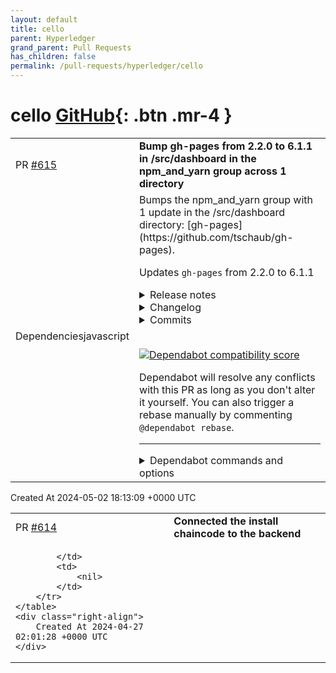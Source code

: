 ```yaml
---
layout: default
title: cello
parent: Hyperledger
grand_parent: Pull Requests
has_children: false
permalink: /pull-requests/hyperledger/cello
---
```


# cello <span class="fs-3 right-align">[GitHub](https://github.com/hyperledger/cello){: .btn .mr-4 }</span>


<div>
    <table>
        <tr>
            <td>
                PR <a href="https://github.com/hyperledger/cello/pull/615" class=".btn">#615</a>
            </td>
            <td>
                <b>
                    Bump gh-pages from 2.2.0 to 6.1.1 in /src/dashboard in the npm_and_yarn group across 1 directory
                </b>
            </td>
        </tr>
        <tr>
            <td>
                <span class="chip">Dependencies</span><span class="chip">javascript</span>
            </td>
            <td>
                Bumps the npm_and_yarn group with 1 update in the /src/dashboard directory: [gh-pages](https://github.com/tschaub/gh-pages).

Updates `gh-pages` from 2.2.0 to 6.1.1
<details>
<summary>Release notes</summary>
<p><em>Sourced from <a href="https://github.com/tschaub/gh-pages/releases">gh-pages's releases</a>.</em></p>
<blockquote>
<h2>v6.1.1</h2>
<h2>Fixes</h2>
<ul>
<li>fix: Add missing cname option not passed to the config by <a href="https://github.com/WillBAnders"><code>@​WillBAnders</code></a> in <a href="https://redirect.github.com/tschaub/gh-pages/pull/535">tschaub/gh-pages#535</a></li>
</ul>
<h2>Dependency Updates</h2>
<ul>
<li>Bump eslint from 8.53.0 to 8.55.0 by <a href="https://github.com/dependabot"><code>@​dependabot</code></a> in <a href="https://redirect.github.com/tschaub/gh-pages/pull/538">tschaub/gh-pages#538</a></li>
<li>Bump fs-extra from 11.1.1 to 11.2.0 by <a href="https://github.com/dependabot"><code>@​dependabot</code></a> in <a href="https://redirect.github.com/tschaub/gh-pages/pull/537">tschaub/gh-pages#537</a></li>
<li>Bump eslint from 8.55.0 to 8.56.0 by <a href="https://github.com/dependabot"><code>@​dependabot</code></a> in <a href="https://redirect.github.com/tschaub/gh-pages/pull/539">tschaub/gh-pages#539</a></li>
</ul>
<h2>New Contributors</h2>
<ul>
<li><a href="https://github.com/WillBAnders"><code>@​WillBAnders</code></a> made their first contribution in <a href="https://redirect.github.com/tschaub/gh-pages/pull/535">tschaub/gh-pages#535</a></li>
</ul>
<p><strong>Full Changelog</strong>: <a href="https://github.com/tschaub/gh-pages/compare/v6.1.0...v6.1.1">https://github.com/tschaub/gh-pages/compare/v6.1.0...v6.1.1</a></p>
<h2>v6.1.0</h2>
<h2>What's Changed</h2>
<ul>
<li>Bump eslint from 8.46.0 to 8.49.0 by <a href="https://github.com/dependabot"><code>@​dependabot</code></a> in <a href="https://redirect.github.com/tschaub/gh-pages/pull/516">tschaub/gh-pages#516</a></li>
<li>Bump actions/checkout from 3 to 4 by <a href="https://github.com/dependabot"><code>@​dependabot</code></a> in <a href="https://redirect.github.com/tschaub/gh-pages/pull/515">tschaub/gh-pages#515</a></li>
<li>Bump chai from 4.3.7 to 4.3.8 by <a href="https://github.com/dependabot"><code>@​dependabot</code></a> in <a href="https://redirect.github.com/tschaub/gh-pages/pull/513">tschaub/gh-pages#513</a></li>
<li>Bump dir-compare from 4.0.0 to 4.2.0 by <a href="https://github.com/dependabot"><code>@​dependabot</code></a> in <a href="https://redirect.github.com/tschaub/gh-pages/pull/512">tschaub/gh-pages#512</a></li>
<li>Add --nojekyll and --cname options by <a href="https://github.com/tschaub"><code>@​tschaub</code></a> in <a href="https://redirect.github.com/tschaub/gh-pages/pull/533">tschaub/gh-pages#533</a></li>
<li>Bump actions/setup-node from 3 to 4 by <a href="https://github.com/dependabot"><code>@​dependabot</code></a> in <a href="https://redirect.github.com/tschaub/gh-pages/pull/527">tschaub/gh-pages#527</a></li>
<li>Bump chai from 4.3.8 to 4.3.10 by <a href="https://github.com/dependabot"><code>@​dependabot</code></a> in <a href="https://redirect.github.com/tschaub/gh-pages/pull/520">tschaub/gh-pages#520</a></li>
<li>Bump eslint from 8.49.0 to 8.53.0 by <a href="https://github.com/dependabot"><code>@​dependabot</code></a> in <a href="https://redirect.github.com/tschaub/gh-pages/pull/530">tschaub/gh-pages#530</a></li>
<li>Bump commander from 11.0.0 to 11.1.0 by <a href="https://github.com/dependabot"><code>@​dependabot</code></a> in <a href="https://redirect.github.com/tschaub/gh-pages/pull/524">tschaub/gh-pages#524</a></li>
<li>Bump async from 3.2.4 to 3.2.5 by <a href="https://github.com/dependabot"><code>@​dependabot</code></a> in <a href="https://redirect.github.com/tschaub/gh-pages/pull/529">tschaub/gh-pages#529</a></li>
<li>Bump sinon from 15.2.0 to 17.0.1 by <a href="https://github.com/dependabot"><code>@​dependabot</code></a> in <a href="https://redirect.github.com/tschaub/gh-pages/pull/531">tschaub/gh-pages#531</a></li>
</ul>
<p><strong>Full Changelog</strong>: <a href="https://github.com/tschaub/gh-pages/compare/v6.0.0...v6.1.0">https://github.com/tschaub/gh-pages/compare/v6.0.0...v6.1.0</a></p>
<h2>v6.0.0</h2>
<p>This release drops support for Node 14.  Otherwise, there are no special upgrade considerations.</p>
<h2>What's Changed</h2>
<ul>
<li>Update readme.md by <a href="https://github.com/harveer07"><code>@​harveer07</code></a> in <a href="https://redirect.github.com/tschaub/gh-pages/pull/440">tschaub/gh-pages#440</a></li>
<li>Bump sinon from 15.0.1 to 15.0.3 by <a href="https://github.com/dependabot"><code>@​dependabot</code></a> in <a href="https://redirect.github.com/tschaub/gh-pages/pull/474">tschaub/gh-pages#474</a></li>
<li>Bump eslint from 8.32.0 to 8.38.0 by <a href="https://github.com/dependabot"><code>@​dependabot</code></a> in <a href="https://redirect.github.com/tschaub/gh-pages/pull/477">tschaub/gh-pages#477</a></li>
<li>Bump fs-extra from 8.1.0 to 11.1.1 by <a href="https://github.com/dependabot"><code>@​dependabot</code></a> in <a href="https://redirect.github.com/tschaub/gh-pages/pull/473">tschaub/gh-pages#473</a></li>
<li>Add error message when --dist is not specified. by <a href="https://github.com/domsleee"><code>@​domsleee</code></a> in <a href="https://redirect.github.com/tschaub/gh-pages/pull/504">tschaub/gh-pages#504</a></li>
<li>Bump word-wrap from 1.2.3 to 1.2.5 by <a href="https://github.com/dependabot"><code>@​dependabot</code></a> in <a href="https://redirect.github.com/tschaub/gh-pages/pull/505">tschaub/gh-pages#505</a></li>
<li>Bump eslint from 8.38.0 to 8.46.0 by <a href="https://github.com/dependabot"><code>@​dependabot</code></a> in <a href="https://redirect.github.com/tschaub/gh-pages/pull/506">tschaub/gh-pages#506</a></li>
<li>Bump semver from 6.3.0 to 6.3.1 by <a href="https://github.com/dependabot"><code>@​dependabot</code></a> in <a href="https://redirect.github.com/tschaub/gh-pages/pull/500">tschaub/gh-pages#500</a></li>
<li>Bump sinon from 15.0.3 to 15.2.0 by <a href="https://github.com/dependabot"><code>@​dependabot</code></a> in <a href="https://redirect.github.com/tschaub/gh-pages/pull/495">tschaub/gh-pages#495</a></li>
<li>Dependency updates and drop Node 14 by <a href="https://github.com/tschaub"><code>@​tschaub</code></a> in <a href="https://redirect.github.com/tschaub/gh-pages/pull/507">tschaub/gh-pages#507</a></li>
</ul>
<h2>New Contributors</h2>
<ul>
<li><a href="https://github.com/harveer07"><code>@​harveer07</code></a> made their first contribution in <a href="https://redirect.github.com/tschaub/gh-pages/pull/440">tschaub/gh-pages#440</a></li>
<li><a href="https://github.com/domsleee"><code>@​domsleee</code></a> made their first contribution in <a href="https://redirect.github.com/tschaub/gh-pages/pull/504">tschaub/gh-pages#504</a></li>
</ul>
<!-- raw HTML omitted -->
</blockquote>
<p>... (truncated)</p>
</details>
<details>
<summary>Changelog</summary>
<p><em>Sourced from <a href="https://github.com/tschaub/gh-pages/blob/main/changelog.md">gh-pages's changelog</a>.</em></p>
<blockquote>
<h2>v6.1.1</h2>
<p>This release fixes an issue with the <code>--cname</code> option.</p>
<ul>
<li><a href="https://redirect.github.com/tschaub/gh-pages/pull/535">#535</a> - fix: Add missing cname option not passed to the config (<a href="https://github.com/WillBAnders"><code>@​WillBAnders</code></a>)</li>
<li><a href="https://redirect.github.com/tschaub/gh-pages/pull/539">#539</a> - Bump eslint from 8.55.0 to 8.56.0 (<a href="https://github.com/tschaub"><code>@​tschaub</code></a>)</li>
</ul>
<h2>v6.1.0</h2>
<p>This release adds support for <code>--nojekyll</code> and <code>--cname</code> options.</p>
<ul>
<li><a href="https://redirect.github.com/tschaub/gh-pages/pull/531">#531</a> - Bump sinon from 15.2.0 to 17.0.1 (<a href="https://github.com/tschaub"><code>@​tschaub</code></a>)</li>
<li><a href="https://redirect.github.com/tschaub/gh-pages/pull/529">#529</a> - Bump async from 3.2.4 to 3.2.5 (<a href="https://github.com/tschaub"><code>@​tschaub</code></a>)</li>
<li><a href="https://redirect.github.com/tschaub/gh-pages/pull/524">#524</a> - Bump commander from 11.0.0 to 11.1.0 (<a href="https://github.com/tschaub"><code>@​tschaub</code></a>)</li>
<li><a href="https://redirect.github.com/tschaub/gh-pages/pull/530">#530</a> - Bump eslint from 8.49.0 to 8.53.0 (<a href="https://github.com/tschaub"><code>@​tschaub</code></a>)</li>
<li><a href="https://redirect.github.com/tschaub/gh-pages/pull/520">#520</a> - Bump chai from 4.3.8 to 4.3.10 (<a href="https://github.com/tschaub"><code>@​tschaub</code></a>)</li>
<li><a href="https://redirect.github.com/tschaub/gh-pages/pull/527">#527</a> - Bump actions/setup-node from 3 to 4 (<a href="https://github.com/tschaub"><code>@​tschaub</code></a>)</li>
<li><a href="https://redirect.github.com/tschaub/gh-pages/pull/533">#533</a> - Add --nojekyll and --cname options (<a href="https://github.com/tschaub"><code>@​tschaub</code></a>)</li>
<li><a href="https://redirect.github.com/tschaub/gh-pages/pull/512">#512</a> - Bump dir-compare from 4.0.0 to 4.2.0 (<a href="https://github.com/tschaub"><code>@​tschaub</code></a>)</li>
<li><a href="https://redirect.github.com/tschaub/gh-pages/pull/513">#513</a> - Bump chai from 4.3.7 to 4.3.8 (<a href="https://github.com/tschaub"><code>@​tschaub</code></a>)</li>
<li><a href="https://redirect.github.com/tschaub/gh-pages/pull/515">#515</a> - Bump actions/checkout from 3 to 4 (<a href="https://github.com/tschaub"><code>@​tschaub</code></a>)</li>
<li><a href="https://redirect.github.com/tschaub/gh-pages/pull/516">#516</a> - Bump eslint from 8.46.0 to 8.49.0 (<a href="https://github.com/tschaub"><code>@​tschaub</code></a>)</li>
</ul>
<h2>v6.0.0</h2>
<p>This release drops support for Node 14.  Otherwise, there are no special upgrade considerations.</p>
<ul>
<li><a href="https://redirect.github.com/tschaub/gh-pages/pull/507">#507</a> - Dependency updates and drop Node 14 (<a href="https://github.com/tschaub"><code>@​tschaub</code></a>)</li>
<li><a href="https://redirect.github.com/tschaub/gh-pages/pull/495">#495</a> - Bump sinon from 15.0.3 to 15.2.0 (<a href="https://github.com/tschaub"><code>@​tschaub</code></a>)</li>
<li><a href="https://redirect.github.com/tschaub/gh-pages/pull/500">#500</a> - Bump semver from 6.3.0 to 6.3.1 (<a href="https://github.com/tschaub"><code>@​tschaub</code></a>)</li>
<li><a href="https://redirect.github.com/tschaub/gh-pages/pull/506">#506</a> - Bump eslint from 8.38.0 to 8.46.0 (<a href="https://github.com/tschaub"><code>@​tschaub</code></a>)</li>
<li><a href="https://redirect.github.com/tschaub/gh-pages/pull/505">#505</a> - Bump word-wrap from 1.2.3 to 1.2.5 (<a href="https://github.com/tschaub"><code>@​tschaub</code></a>)</li>
<li><a href="https://redirect.github.com/tschaub/gh-pages/pull/504">#504</a> - Add error message when --dist is not specified. (<a href="https://github.com/domsleee"><code>@​domsleee</code></a>)</li>
<li><a href="https://redirect.github.com/tschaub/gh-pages/pull/473">#473</a> - Bump fs-extra from 8.1.0 to 11.1.1 (<a href="https://github.com/tschaub"><code>@​tschaub</code></a>)</li>
<li><a href="https://redirect.github.com/tschaub/gh-pages/pull/477">#477</a> - Bump eslint from 8.32.0 to 8.38.0 (<a href="https://github.com/tschaub"><code>@​tschaub</code></a>)</li>
<li><a href="https://redirect.github.com/tschaub/gh-pages/pull/474">#474</a> - Bump sinon from 15.0.1 to 15.0.3 (<a href="https://github.com/tschaub"><code>@​tschaub</code></a>)</li>
<li><a href="https://redirect.github.com/tschaub/gh-pages/pull/440">#440</a> - Update readme.md (<a href="https://github.com/harveer07"><code>@​harveer07</code></a>)</li>
</ul>
<h2>v5.0.0</h2>
<p>Potentially breaking change: the <code>publish</code> method now always returns a promise.  Previously, it did not return a promise in some error cases.  This should not impact most users.</p>
<p>Updates to the development dependencies required a minimum Node version of 14 for the tests.  The library should still work on Node 12, but tests are no longer run in CI for version 12.  A future major version of the library may drop support for version 12 altogether.</p>
<ul>
<li><a href="https://redirect.github.com/tschaub/gh-pages/pull/438">#438</a> - Remove quotation marks (<a href="https://github.com/Vicropht"><code>@​Vicropht</code></a>)</li>
<li><a href="https://redirect.github.com/tschaub/gh-pages/pull/459">#459</a> - Bump async from 2.6.4 to 3.2.4 (<a href="https://github.com/tschaub"><code>@​tschaub</code></a>)</li>
<li><a href="https://redirect.github.com/tschaub/gh-pages/pull/454">#454</a> - Bump email-addresses from 3.0.1 to 5.0.0 (<a href="https://github.com/tschaub"><code>@​tschaub</code></a>)</li>
<li><a href="https://redirect.github.com/tschaub/gh-pages/pull/455">#455</a> - Bump actions/setup-node from 1 to 3 (<a href="https://github.com/tschaub"><code>@​tschaub</code></a>)</li>
<li><a href="https://redirect.github.com/tschaub/gh-pages/pull/453">#453</a> - Bump actions/checkout from 2 to 3 (<a href="https://github.com/tschaub"><code>@​tschaub</code></a>)</li>
<li><a href="https://redirect.github.com/tschaub/gh-pages/pull/445">#445</a> - Update README to clarify project site configuration requirements with tools like CRA, webpack, Vite, etc. (<a href="https://github.com/Nezteb"><code>@​Nezteb</code></a>)</li>
</ul>
<!-- raw HTML omitted -->
</blockquote>
<p>... (truncated)</p>
</details>
<details>
<summary>Commits</summary>
<ul>
<li><a href="https://github.com/tschaub/gh-pages/commit/e98ba0f5f8fc8da9d7596c604ee89d7d18ba1d5d"><code>e98ba0f</code></a> 6.1.1</li>
<li><a href="https://github.com/tschaub/gh-pages/commit/122872fee4006039f5844790bad15f53ec711a28"><code>122872f</code></a> Log changes</li>
<li><a href="https://github.com/tschaub/gh-pages/commit/3312dc4f4c9ebd841b545ec3833169a473a2be40"><code>3312dc4</code></a> Merge pull request <a href="https://redirect.github.com/tschaub/gh-pages/issues/535">#535</a> from WillBAnders/fix/missing-cname-option</li>
<li><a href="https://github.com/tschaub/gh-pages/commit/b6b84541cb7918ce1b99ea9688808f63af0c356a"><code>b6b8454</code></a> Add test for cnameExists, asserting it replaces the existing CNAME</li>
<li><a href="https://github.com/tschaub/gh-pages/commit/1c60556b34b99ebece5b22911e6f049feb37d746"><code>1c60556</code></a> Add debug logs for nojekyll/cname creation as recommended by <a href="https://github.com/paymand"><code>@​paymand</code></a></li>
<li><a href="https://github.com/tschaub/gh-pages/commit/727d7142bfeb9ba08621664156cae0dc1b80cfee"><code>727d714</code></a> Merge pull request <a href="https://redirect.github.com/tschaub/gh-pages/issues/539">#539</a> from tschaub/dependabot/npm_and_yarn/eslint-8.56.0</li>
<li><a href="https://github.com/tschaub/gh-pages/commit/2a53e7657f1ea96c7f3707cb83275f2884e7b314"><code>2a53e76</code></a> Bump eslint from 8.55.0 to 8.56.0</li>
<li><a href="https://github.com/tschaub/gh-pages/commit/96124afd25dc8c9e077bd48e1bd1558e2796b21b"><code>96124af</code></a> Merge pull request <a href="https://redirect.github.com/tschaub/gh-pages/issues/537">#537</a> from tschaub/dependabot/npm_and_yarn/fs-extra-11.2.0</li>
<li><a href="https://github.com/tschaub/gh-pages/commit/09076df0439b9b6a49ac712b891647b264741aee"><code>09076df</code></a> Merge pull request <a href="https://redirect.github.com/tschaub/gh-pages/issues/538">#538</a> from tschaub/dependabot/npm_and_yarn/eslint-8.55.0</li>
<li><a href="https://github.com/tschaub/gh-pages/commit/81354958e27a0c8741a8bc2ec88f5748792a96ed"><code>8135495</code></a> Bump eslint from 8.53.0 to 8.55.0</li>
<li>Additional commits viewable in <a href="https://github.com/tschaub/gh-pages/compare/v2.2.0...v6.1.1">compare view</a></li>
</ul>
</details>
<br />


[![Dependabot compatibility score](https://dependabot-badges.githubapp.com/badges/compatibility_score?dependency-name=gh-pages&package-manager=npm_and_yarn&previous-version=2.2.0&new-version=6.1.1)](https://docs.github.com/en/github/managing-security-vulnerabilities/about-dependabot-security-updates#about-compatibility-scores)

Dependabot will resolve any conflicts with this PR as long as you don't alter it yourself. You can also trigger a rebase manually by commenting `@dependabot rebase`.

[//]: # (dependabot-automerge-start)
[//]: # (dependabot-automerge-end)

---

<details>
<summary>Dependabot commands and options</summary>
<br />

You can trigger Dependabot actions by commenting on this PR:
- `@dependabot rebase` will rebase this PR
- `@dependabot recreate` will recreate this PR, overwriting any edits that have been made to it
- `@dependabot merge` will merge this PR after your CI passes on it
- `@dependabot squash and merge` will squash and merge this PR after your CI passes on it
- `@dependabot cancel merge` will cancel a previously requested merge and block automerging
- `@dependabot reopen` will reopen this PR if it is closed
- `@dependabot close` will close this PR and stop Dependabot recreating it. You can achieve the same result by closing it manually
- `@dependabot show <dependency name> ignore conditions` will show all of the ignore conditions of the specified dependency
- `@dependabot ignore <dependency name> major version` will close this group update PR and stop Dependabot creating any more for the specific dependency's major version (unless you unignore this specific dependency's major version or upgrade to it yourself)
- `@dependabot ignore <dependency name> minor version` will close this group update PR and stop Dependabot creating any more for the specific dependency's minor version (unless you unignore this specific dependency's minor version or upgrade to it yourself)
- `@dependabot ignore <dependency name>` will close this group update PR and stop Dependabot creating any more for the specific dependency (unless you unignore this specific dependency or upgrade to it yourself)
- `@dependabot unignore <dependency name>` will remove all of the ignore conditions of the specified dependency
- `@dependabot unignore <dependency name> <ignore condition>` will remove the ignore condition of the specified dependency and ignore conditions
You can disable automated security fix PRs for this repo from the [Security Alerts page](https://github.com/hyperledger/cello/network/alerts).

</details>
            </td>
        </tr>
    </table>
    <div class="right-align">
        Created At 2024-05-02 18:13:09 +0000 UTC
    </div>
</div>

<div>
    <table>
        <tr>
            <td>
                PR <a href="https://github.com/hyperledger/cello/pull/614" class=".btn">#614</a>
            </td>
            <td>
                <b>
                    Connected the install chaincode to the backend
                </b>
            </td>
        </tr>
        <tr>
            <td>
                
            </td>
            <td>
                <nil>
            </td>
        </tr>
    </table>
    <div class="right-align">
        Created At 2024-04-27 02:01:28 +0000 UTC
    </div>
</div>

